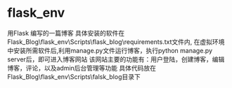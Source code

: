 # flask_env
用Flask 编写的一篇博客 具体安装的软件在Flask_Blog\flask_env\Scripts\flask_blog\requirements.txt文件内,
在虚拟环境中安装所需软件后,利用manage.py文件运行博客，执行python manage.py server后，即可进入博客网站 
该网站主要的功能有：用户登陆，创建博客，编辑博客，评论，以及admin后台管理等功能
具体代码放在Flask_Blog\flask_env\Scripts\falsk_blog目录下